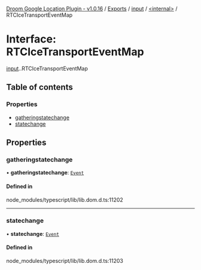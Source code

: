 [Droom Google Location Plugin - v1.0.16](../README.md) / [Exports](../modules.md) / [input](../modules/input.md) / [<internal\>](../modules/input._internal_.md) / RTCIceTransportEventMap

# Interface: RTCIceTransportEventMap

[input](../modules/input.md).[<internal>](../modules/input._internal_.md).RTCIceTransportEventMap

## Table of contents

### Properties

- [gatheringstatechange](input._internal_.RTCIceTransportEventMap.md#gatheringstatechange)
- [statechange](input._internal_.RTCIceTransportEventMap.md#statechange)

## Properties

### gatheringstatechange

• **gatheringstatechange**: [`Event`](../modules/input._internal_.md#event)

#### Defined in

node_modules/typescript/lib/lib.dom.d.ts:11202

___

### statechange

• **statechange**: [`Event`](../modules/input._internal_.md#event)

#### Defined in

node_modules/typescript/lib/lib.dom.d.ts:11203
